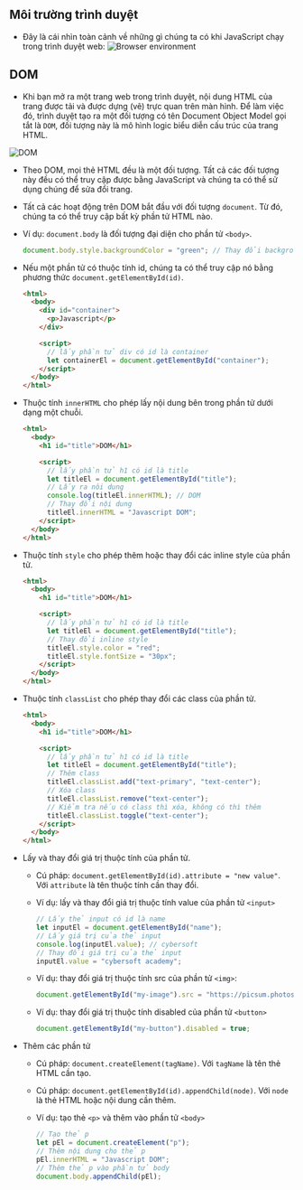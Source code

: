 ## Môi trường trình duyệt

- Đây là cái nhìn toàn cảnh về những gì chúng ta có khi JavaScript chạy trong trình duyệt web:
  ![Browser environment](https://github.com/danndz/bc52-javascript/assets/45675930/d834a59d-caed-4964-94af-dd67a145574a)

## DOM

- Khi bạn mở ra một trang web trong trình duyệt, nội dung HTML của trang được tải và được dựng (vẽ) trực quan trên màn hình. Để làm việc đó, trình duyệt tạo ra một đối tượng có tên Document Object Model gọi tắt là `DOM`, đối tượng này là mô hình logic biểu diễn cấu trúc của trang HTML.

![DOM](https://github.com/danndz/bc52-javascript/assets/45675930/b9c2a2b0-b85c-4ac4-8e6d-302b44298076)

- Theo DOM, mọi thẻ HTML đều là một đối tượng. Tất cả các đối tượng này đều có thể truy cập được bằng JavaScript và chúng ta có thể sử dụng chúng để sửa đổi trang.
- Tất cả các hoạt động trên DOM bắt đầu với đối tượng `document`. Từ đó, chúng ta có thể truy cập bất kỳ phần tử HTML nào.
- Ví dụ: `document.body` là đối tượng đại diện cho phần tử `<body>`.

  ```js
  document.body.style.backgroundColor = "green"; // Thay đổi background của body thành màu xanh lá
  ```

- Nếu một phần tử có thuộc tính id, chúng ta có thể truy cập nó bằng phương thức `document.getElementById(id)`.

  ```html
  <html>
    <body>
      <div id="container">
        <p>Javascript</p>
      </div>

      <script>
        // lấy phần tử div có id là container
        let containerEl = document.getElementById("container");
      </script>
    </body>
  </html>
  ```

- Thuộc tính `innerHTML` cho phép lấy nội dung bên trong phần tử dưới dạng một chuỗi.

  ```html
  <html>
    <body>
      <h1 id="title">DOM</h1>

      <script>
        // lấy phần tử h1 có id là title
        let titleEl = document.getElementById("title");
        // Lấy ra nôi dung
        console.log(titleEl.innerHTML); // DOM
        // Thay đổi nội dung
        titleEl.innerHTML = "Javascript DOM";
      </script>
    </body>
  </html>
  ```

- Thuộc tính `style` cho phép thêm hoặc thay đổi các inline style của phần tử.

  ```html
  <html>
    <body>
      <h1 id="title">DOM</h1>

      <script>
        // lấy phần tử h1 có id là title
        let titleEl = document.getElementById("title");
        // Thay đổi inline style
        titleEl.style.color = "red";
        titleEl.style.fontSize = "30px";
      </script>
    </body>
  </html>
  ```

- Thuộc tính `classList` cho phép thay đổi các class của phần tử.

  ```html
  <html>
    <body>
      <h1 id="title">DOM</h1>

      <script>
        // lấy phần tử h1 có id là title
        let titleEl = document.getElementById("title");
        // Thêm class
        titleEl.classList.add("text-primary", "text-center");
        // Xóa class
        titleEl.classList.remove("text-center");
        // Kiểm tra nếu có class thì xóa, không có thì thêm
        titleEl.classList.toggle("text-center");
      </script>
    </body>
  </html>
  ```

- Lấy và thay đổi giá trị thuộc tính của phần tử.

  - Cú pháp: `document.getElementById(id).attribute = "new value"`. Với `attribute` là tên thuộc tính cần thay đổi.

  - Ví dụ: lấy và thay đổi giá trị thuộc tính value của phần tử `<input>`

    ```js
    // Lấy thẻ input có id là name
    let inputEl = document.getElementById("name");
    // Lấy giá trị của thẻ input
    console.log(inputEl.value); // cybersoft
    // Thay đổi giá trị của thẻ input
    inputEl.value = "cybersoft academy";
    ```

  - Ví dụ: thay đổi giá trị thuộc tính src của phần tử `<img>`:

    ```js
    document.getElementById("my-image").src = "https://picsum.photos/200/300";
    ```

  - Ví dụ: thay đổi giá trị thuộc tính disabled của phần tử `<button>`
    ```js
    document.getElementById("my-button").disabled = true;
    ```

- Thêm các phần tử

  - Cú pháp: `document.createElement(tagName)`. Với `tagName` là tên thẻ HTML cần tạo.
  - Cú pháp: `document.getElementById(id).appendChild(node)`. Với `node` là thẻ HTML hoặc nội dung cần thêm.

  - Ví dụ: tạo thẻ `<p>` và thêm vào phần tử `<body>`

    ```js
    // Tạo thẻ p
    let pEl = document.createElement("p");
    // Thêm nội dung cho thẻ p
    pEl.innerHTML = "Javascript DOM";
    // Thêm thẻ p vào phần tử body
    document.body.appendChild(pEl);
    ```
